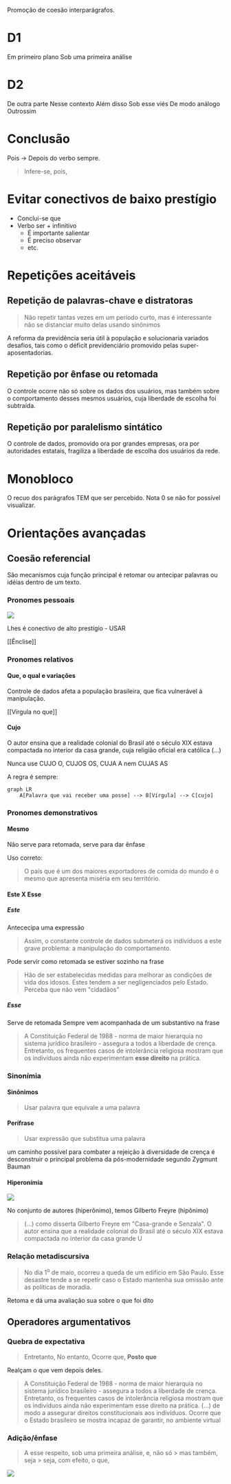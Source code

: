Promoção de coesão interparágrafos.

# D1
Em primeiro plano 
Sob uma primeira análise

# D2
De outra parte 
Nesse contexto
Além disso 
Sob esse viés 
De modo análogo 
Outrossim

# Conclusão
Pois -> Depois do verbo sempre.
> Infere-se, pois, 

# Evitar conectivos de baixo prestígio
+ Conclui-se que
+ Verbo ser + infinitivo
	+ É importante salientar
	+ É preciso observar
	+ etc.

# Repetições aceitáveis
## Repetição de palavras-chave e distratoras
> Não repetir tantas vezes em um período curto, mas é interessante não se distanciar muito delas usando sinônimos

A reforma da previdência seria útil à população e solucionaria variados desafios, tais como o déficit previdenciário promovido pelas super-aposentadorias.

## Repetição por ênfase ou retomada
O controle ocorre não só sobre os dados dos usuários, mas também sobre o comportamento desses mesmos usuários, cuja liberdade de escolha foi subtraída.

## Repetição por paralelismo sintático
O controle de dados, promovido ora por grandes empresas, ora por autoridades estatais, fragiliza a liberdade de escolha dos usuários da rede.

# Monobloco
O recuo dos parágrafos TEM que ser percebido. Nota 0 se não for possível visualizar.

# Orientações avançadas
## Coesão referencial
São mecanismos cuja função principal é retomar ou antecipar palavras ou idéias dentro de um texto.

### Pronomes pessoais
![](Imagens/Pasted%20image%2020201027114354.png)

Lhes é conectivo de alto prestígio - USAR

[[Ênclise]]

### Pronomes relativos
#### Que, o qual e variações 
Controle de dados afeta a população brasileira, que fica vulnerável à manipulação.

[[Vírgula no que]]

#### Cujo
O autor ensina que a realidade colonial do Brasil até o século XIX estava compactada no interior da casa grande, cuja religião oficial era católica (...)

Nunca use CUJO O, CUJOS OS, CUJA A nem CUJAS AS

A regra é sempre:
```mermaid
graph LR
	A[Palavra que vai receber uma posse] --> B[Vírgula] --> C[cujo]
```

### Pronomes demonstrativos
#### Mesmo
Não serve para retomada, serve para dar ênfase

Uso correto:
> O país que é um dos maiores exportadores de comida do mundo é o mesmo que apresenta miséria em seu território.

#### Este X Esse
##### Este 
Antececipa uma expressão
> Assim, o constante controle de dados submeterá os indivíduos a este grave problema: a manipulação do comportamento.

Pode servir como retomada se estiver sozinho na frase
> Hão de ser estabelecidas medidas para melhorar as condições de vida dos idosos.
Estes tendem a ser negligenciados pelo Estado.
> Perceba que não vem "cidadãos"


##### Esse
Serve de retomada
Sempre vem acompanhada de um substantivo na frase
> A Constituição Federal de 1988 - norma de maior hierarquia no sistema jurídico brasileiro - assegura a todos a liberdade de crença. Entretanto, os frequentes casos de intolerância religiosa mostram que os indivíduos ainda não experimentam **esse direito** na prática.

### Sinonímia
#### Sinônimos
> Usar palavra que equivale a uma palavra

#### Perífrase
> Usar expressão que substitua uma palavra

um caminho possível para combater a rejeição à diversidade de crença é desconstruir o principal problema da pós-modernidade segundo Zygmunt Bauman

#### Hiperonímia
![](Imagens/Pasted%20image%2020201027170859.png)

No conjunto de autores (hiperônimo), temos Gilberto Freyre (hipônimo)

> (...) como disserta Gilberto Freyre em "Casa-grande e Senzala". O autor ensina que a realidade colonial do Brasil até o século XIX estava compactada no interior da casa grande U

### Relação metadiscursiva
> No dia 1<sup>o</sup> de maio, ocorreu a queda de um edifício em São Paulo. Esse desastre tende a se repetir caso o Estado mantenha sua omissão ante as políticas de moradia.
	
Retoma e dá uma avaliação sua sobre o que foi dito
	
## Operadores argumentativos
### Quebra de expectativa
> Entretanto, No entanto, Ocorre que, **Posto que**

Realçam o que vem depois deles.

> A Constituição Federal de 1988 - norma de maior hierarquia no sistema jurídico brasileiro - assegura a todos a liberdade de crença. Entretanto, os frequentes casos de intolerância religiosa mostram que os indivíduos ainda não experimentam esse direito na prática.
> (...) de modo a assegurar direitos constitucionais aos indivíduos. Ocorre que o Estado brasileiro se mostra incapaz de garantir, no ambiente virtual

### Adição/ênfase
> A esse respeito, sob uma primeira análise, e, não só > mas também, seja > seja, com efeito, o que,

![](Imagens/Pasted%20image%2020201027175709.png)


